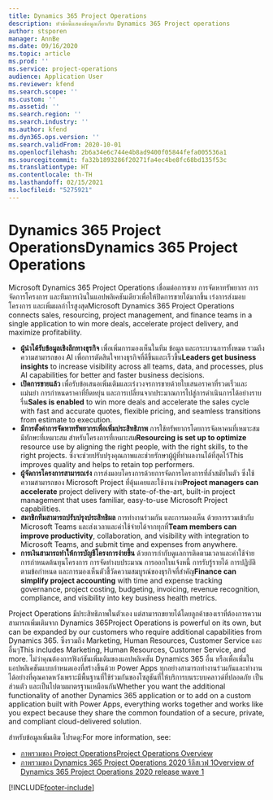 ```yaml
---
title: Dynamics 365 Project Operations
description: หัวข้อนี้แสดงข้อมูลเกี่ยวกับ Dynamics 365 Project operations
author: stsporen
manager: AnnBe
ms.date: 09/16/2020
ms.topic: article
ms.prod: ''
ms.service: project-operations
audience: Application User
ms.reviewer: kfend
ms.search.scope: ''
ms.custom: ''
ms.assetid: ''
ms.search.region: ''
ms.search.industry: ''
ms.author: kfend
ms.dyn365.ops.version: ''
ms.search.validFrom: 2020-10-01
ms.openlocfilehash: 2b6a34e6c744e4b8ad9400f05844fefa005536a1
ms.sourcegitcommit: fa32b1893286f20271fa4ec4be8fc68bd135f53c
ms.translationtype: HT
ms.contentlocale: th-TH
ms.lasthandoff: 02/15/2021
ms.locfileid: "5275921"
---
```

# <a name="dynamics-365-project-operations"></a><span data-ttu-id="31055-103">Dynamics 365 Project Operations</span><span class="sxs-lookup"><span data-stu-id="31055-103">Dynamics 365 Project Operations</span></span>

<span data-ttu-id="31055-104">Microsoft Dynamics 365 Project Operations เชื่อมต่อการขาย การจัดหาทรัพยากร การจัดการโครงการ และทีมการเงินในแอปพลิเคชันเดียวเพื่อให้ปิดการขายได้มากขึ้น เร่งการส่งมอบโครงการ และเพิ่มผลกำไรสูงสุด</span><span class="sxs-lookup"><span data-stu-id="31055-104">Microsoft Dynamics 365 Project Operations connects sales, resourcing, project management, and finance teams in a single application to win more deals, accelerate project delivery, and maximize profitability.</span></span>

-   <span data-ttu-id="31055-105">**ผู้นำได้รับข้อมูลเชิงลึกทางธุรกิจ** เพื่อเพิ่มการมองเห็นในทีม ข้อมูล และกระบวนการทั้งหมด รวมถึงความสามารถของ AI เพื่อการตัดสินใจทางธุรกิจที่ดีขึ้นและเร็วขึ้น</span><span class="sxs-lookup"><span data-stu-id="31055-105">**Leaders get business insights** to increase visibility across all teams, data, and processes, plus AI capabilities for better and faster business decisions.</span></span>
-   <span data-ttu-id="31055-106">**เปิดการขายแล้ว** เพื่อรับข้อเสนอเพิ่มเติมและเร่งวงจรการขายด้วยใบเสนอราคาที่รวดเร็วและแม่นยำ การกำหนดราคาที่ยืดหยุ่น และการเปลี่ยนจากประมาณการไปสู่การดำเนินการได้อย่างราบรื่น</span><span class="sxs-lookup"><span data-stu-id="31055-106">**Sales is enabled** to win more deals and accelerate the sales cycle with fast and accurate quotes, flexible pricing, and seamless transitions from estimate to execution.</span></span>
-   <span data-ttu-id="31055-107">**มีการตั้งค่าการจัดหาทรัพยากรเพื่อเพิ่มประสิทธิภาพ** การใช้ทรัพยากรโดยการจัดหาคนที่เหมาะสม มีทักษะที่เหมาะสม สำหรับโครงการที่เหมาะสม</span><span class="sxs-lookup"><span data-stu-id="31055-107">**Resourcing is set up to optimize** resource use by aligning the right people, with the right skills, to the right projects.</span></span> <span data-ttu-id="31055-108">ซึ่งจะช่วยปรับปรุงคุณภาพและช่วยรักษาผู้ผู้ที่ทำผลงานได้ที่สุดไว้</span><span class="sxs-lookup"><span data-stu-id="31055-108">This improves quality and helps to retain top performers.</span></span>
-   <span data-ttu-id="31055-109">**ผู้จัดการโครงการสามารถเร่ง** การส่งมอบโครงการด้วยการจัดการโครงการที่ล้ำสมัยในตัว ซึ่งใช้ความสามารถของ Microsoft Project ที่คุ้นเคยและใช้งานง่าย</span><span class="sxs-lookup"><span data-stu-id="31055-109">**Project managers can accelerate** project delivery with state-of-the-art, built-in project management that uses familiar, easy-to-use Microsoft Project capabilities.</span></span>
-   <span data-ttu-id="31055-110">**สมาชิกทีมสามารถปรับปรุงประสิทธิผล** การทำงานร่วมกัน และการมองเห็น ด้วยการรวมเข้ากับ Microsoft Teams และส่งเวลาและค่าใช้จ่ายได้จากทุกที่</span><span class="sxs-lookup"><span data-stu-id="31055-110">**Team members can improve productivity**, collaboration, and visibility with integration to Microsoft Teams, and submit time and expenses from anywhere.</span></span>
-   <span data-ttu-id="31055-111">**การเงินสามารถทำให้การบัญชีโครงการง่ายขึ้น** ด้วยการกำกับดูแลการติดตามเวลาและค่าใช้จ่าย การกำหนดต้นทุนโครงการ การจัดทำงบประมาณ การออกใบแจ้งหนี้ การรับรู้รายได้ การปฏิบัติตามข้อกำหนด และการมองเห็นตัวชี้วัดความสมบูรณ์ของธุรกิจที่สำคัญ</span><span class="sxs-lookup"><span data-stu-id="31055-111">**Finance can simplify project accounting** with time and expense tracking governance, project costing, budgeting, invoicing, revenue recognition, compliance, and visibility into key business health metrics.</span></span>

<span data-ttu-id="31055-112">Project Operations มีประสิทธิภาพในตัวเอง แต่สามารถขยายได้โดยลูกค้าของเราที่ต้องการความสามารถเพิ่มเติมจาก Dynamics 365</span><span class="sxs-lookup"><span data-stu-id="31055-112">Project Operations is powerful on its own, but can be expanded by our customers who require additional capabilities from Dynamics 365.</span></span> <span data-ttu-id="31055-113">ซึ่งรวมถึง Marketing, Human Resources, Customer Service และอื่นๆ</span><span class="sxs-lookup"><span data-stu-id="31055-113">This includes Marketing, Human Resources, Customer Service, and more.</span></span> <span data-ttu-id="31055-114">ไม่ว่าคุณต้องการฟังก์ชันเพิ่มเติมของแอปพลิเคชัน Dynamics 365 อื่น หรือเพื่อเพิ่มในแอปพลิเคชันแบบกำหนดเองที่สร้างขึ้นด้วย Power Apps ทุกอย่างสามารถทำงานร่วมกันและทำงานได้อย่างที่คุณคาดหวังเพราะมีพื้นฐานที่ใช้ร่วมกันของโซลูชันที่ให้บริการบนระบบคลาวด์ที่ปลอดภัย เป็นส่วนตัว และเป็นไปตามมาตรฐานเหมือนกัน</span><span class="sxs-lookup"><span data-stu-id="31055-114">Whether you want the additional functionality of another Dynamics 365 application or to add on a custom application built with Power Apps, everything works together and works like you expect because they share the common foundation of a secure, private, and compliant cloud-delivered solution.</span></span>

<span data-ttu-id="31055-115">สำหรับข้อมูลเพิ่มเติม โปรดดู:</span><span class="sxs-lookup"><span data-stu-id="31055-115">For more information, see:</span></span>

- [<span data-ttu-id="31055-116">ภาพรวมของ Project Operations</span><span class="sxs-lookup"><span data-stu-id="31055-116">Project Operations Overview</span></span>](https://dynamics.microsoft.com/en-us/project-operations/overview/)
- [<span data-ttu-id="31055-117">ภาพรวมของ Dynamics 365 Project Operations 2020 รีลีสเวฟ 1</span><span class="sxs-lookup"><span data-stu-id="31055-117">Overview of Dynamics 365 Project Operations 2020 release wave 1</span></span>](https://docs.microsoft.com/dynamics365-release-plan/2020wave1/dynamics365-project-operations/)



[!INCLUDE[footer-include](includes/footer-banner.md)]